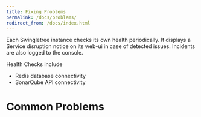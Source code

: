 ```yaml
---
title: Fixing Problems
permalink: /docs/problems/
redirect_from: /docs/index.html
---
```


Each Swingletree instance checks its own health periodically. It displays a Service disruption notice on its web-ui in case of detected issues.
Incidents are also logged to the console.

Health Checks include

* Redis database connectivity
* SonarQube API connectivity

# Common Problems